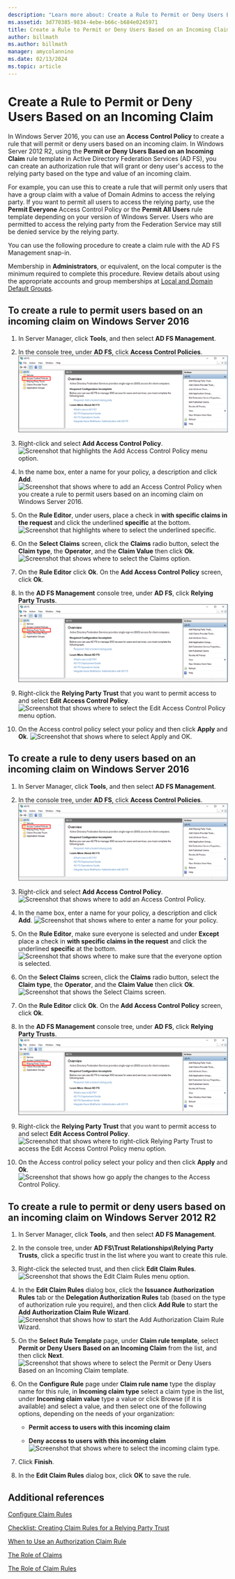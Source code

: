 ```yaml
---
description: "Learn more about: Create a Rule to Permit or Deny Users Based on an Incoming Claim"
ms.assetid: 3d770385-9834-4ebe-b66c-b684e0245971
title: Create a Rule to Permit or Deny Users Based on an Incoming Claim
author: billmath
ms.author: billmath
manager: amycolannino
ms.date: 02/13/2024
ms.topic: article
---
```


# Create a Rule to Permit or Deny Users Based on an Incoming Claim


In Windows Server 2016, you can use an **Access Control Policy** to create a rule that will permit or deny users based on an incoming claim.  In Windows Server 2012 R2, using the **Permit or Deny Users Based on an Incoming Claim** rule template in Active Directory Federation Services \(AD FS\), you can create an authorization rule that will grant or deny user's access to the relying party based on the type and value of an incoming claim.

For example, you can use this to create a rule that will permit only users that have a group claim with a value of Domain Admins to access the relying party. If you want to permit all users to access the relying party, use the **Permit Everyone** Access Control Policy or the **Permit All Users** rule template depending on your version of Windows Server. Users who are permitted to access the relying party from the Federation Service may still be denied service by the relying party.

You can use the following procedure to create a claim rule with the AD FS Management snap\-in.

Membership in **Administrators**, or equivalent, on the local computer is the minimum required to complete this procedure.  Review details about using the appropriate accounts and group memberships at [Local and Domain Default Groups](/previous-versions/orphan-topics/ws.10/dd728026(v=ws.10)).

## To create a rule to permit users based on an incoming claim on Windows Server 2016

1.  In Server Manager, click **Tools**, and then select **AD FS Management**.

2.  In the console tree, under **AD FS**, click **Access Control Policies**.
![Screenshot that highlights Access Control Policies in the console tree.](media/Create-a-Rule-to-Permit-or-Deny-Users-Based-on-an-Incoming-Claim/permitdeny3.PNG)

3. Right-click and select **Add Access Control Policy**.
![Screenshot that highlights the Add Access Control Policy menu option.](media/Create-a-Rule-to-Permit-or-Deny-Users-Based-on-an-Incoming-Claim/permitdeny4.PNG)

4. In the name box, enter a name for your policy, a description and click **Add**.
![Screenshot that shows where to add an Access Control Policy when you create a rule to permit users based on an incoming claim on Windows Server 2016.](media/Create-a-Rule-to-Permit-or-Deny-Users-Based-on-an-Incoming-Claim/permitdeny5.PNG)

5. On the **Rule Editor**, under users, place a check in **with specific claims in the request** and click the underlined **specific** at the bottom.
![Screenshot that highlights where to select the underlined specific.](media/Create-a-Rule-to-Permit-or-Deny-Users-Based-on-an-Incoming-Claim/permitdeny6.PNG)

6. On the **Select Claims** screen, click the **Claims** radio button, select the **Claim type**, the **Operator**, and the **Claim Value** then click **Ok**.
![Screenshot that shows where to select the Claims option.](media/Create-a-Rule-to-Permit-or-Deny-Users-Based-on-an-Incoming-Claim/permitdeny7.PNG)

7.  On the **Rule Editor** click **Ok**.  On the **Add Access Control Policy** screen, click **Ok**.

8. In the **AD FS Management** console tree, under **AD FS**, click **Relying Party Trusts**.
![Screenshot that shows where to select Relying Party Trusts.](media/Create-a-Rule-to-Pass-Through-or-Filter-an-Incoming-Claim/claimrule9.PNG)

9.  Right-click the **Relying Party Trust** that you want to permit access to and select **Edit Access Control Policy**.
![Screenshot that shows where to select the Edit Access Control Policy menu option.](media/Create-a-Rule-to-Permit-All-Users/permitall2.PNG)

10. On the Access control policy select your policy and then click **Apply** and **Ok**.
![Screenshot that shows where to select Apply and OK.](media/Create-a-Rule-to-Permit-or-Deny-Users-Based-on-an-Incoming-Claim/permitdeny8.PNG)

## To create a rule to deny users based on an incoming claim on Windows Server 2016

1.  In Server Manager, click **Tools**, and then select **AD FS Management**.

2.  In the console tree, under **AD FS**, click **Access Control Policies**.
![Screenshot that shows where to select Access Control Policies.](media/Create-a-Rule-to-Permit-or-Deny-Users-Based-on-an-Incoming-Claim/permitdeny3.PNG)

3. Right-click and select **Add Access Control Policy**.
![Screenshot that shows where to add an Access Control Policy.](media/Create-a-Rule-to-Permit-or-Deny-Users-Based-on-an-Incoming-Claim/permitdeny4.PNG)

4. In the name box, enter a name for your policy, a description and click **Add**.
![Screenshot that shows where to enter a name for your policy.](media/Create-a-Rule-to-Permit-or-Deny-Users-Based-on-an-Incoming-Claim/permitdeny9.PNG)

5. On the **Rule Editor**, make sure everyone is selected and under **Except** place a check in **with specific claims in the request** and click the underlined **specific** at the bottom.
![Screenshot that shows where to make sure that the everyone option is selected.](media/Create-a-Rule-to-Permit-or-Deny-Users-Based-on-an-Incoming-Claim/permitdeny10.PNG)

6. On the **Select Claims** screen, click the **Claims** radio button, select the **Claim type**, the **Operator**, and the **Claim Value** then click **Ok**.
![Screenshot that shows the Select Claims screen.](media/Create-a-Rule-to-Permit-or-Deny-Users-Based-on-an-Incoming-Claim/permitdeny11.PNG)

7.  On the **Rule Editor** click **Ok**.  On the **Add Access Control Policy** screen, click **Ok**.

8. In the **AD FS Management** console tree, under **AD FS**, click **Relying Party Trusts**.
![create rule](media/Create-a-Rule-to-Pass-Through-or-Filter-an-Incoming-Claim/claimrule9.PNG)

9.  Right-click the **Relying Party Trust** that you want to permit access to and select **Edit Access Control Policy**.
![Screenshot that shows where to right-click Relying Party Trust to access the Edit Access Control Policy menu option.](media/Create-a-Rule-to-Permit-All-Users/permitall2.PNG)

10. On the Access control policy select your policy and then click **Apply** and **Ok**.
![Screenshot that shows how go apply the changes to the Access Control Policy.](media/Create-a-Rule-to-Permit-or-Deny-Users-Based-on-an-Incoming-Claim/permitdeny12.PNG)


## To create a rule to permit or deny users based on an incoming claim on Windows Server 2012 R2

1.  In Server Manager, click **Tools**, and then select **AD FS Management**.

2.  In the console tree, under **AD FS\\Trust Relationships\\Relying Party Trusts**, click a specific trust in the list where you want to create this rule.

3.  Right\-click the selected trust, and then click **Edit Claim Rules**.
![Screenshot that shows the Edit Claim Rules menu option.](media/Create-a-Rule-to-Pass-Through-or-Filter-an-Incoming-Claim/claimrule6.PNG)

4.  In the **Edit Claim Rules** dialog box, click the **Issuance Authorization Rules** tab or the **Delegation Authorization Rules** tab \(based on the type of authorization rule you require\), and then click **Add Rule** to start the **Add Authorization Claim Rule Wizard**.
![Screenshot that shows how to start the Add Authorization Claim Rule Wizard.](media/Create-a-Rule-to-Permit-All-Users/permitall5.PNG)

5.  On the **Select Rule Template** page, under **Claim rule template**, select **Permit or Deny Users Based on an Incoming Claim** from the list, and then click **Next**.
![Screenshot that shows where to select the Permit or Deny Users Based on an Incoming Claim template.](media/Create-a-Rule-to-Permit-or-Deny-Users-Based-on-an-Incoming-Claim/permitdeny1.PNG)

6.  On the **Configure Rule** page under **Claim rule name** type the display name for this rule, in **Incoming claim type** select a claim type in the list, under **Incoming claim value** type a value or click Browse \(if it is available\) and select a value, and then select one of the following options, depending on the needs of your organization:

    -   **Permit access to users with this incoming claim**

    -   **Deny access to users with this incoming claim**
![Screenshot that shows where to select the incoming claim type.](media/Create-a-Rule-to-Permit-or-Deny-Users-Based-on-an-Incoming-Claim/permitdeny2.PNG)
7.  Click **Finish**.

8.  In the **Edit Claim Rules** dialog box, click **OK** to save the rule.

## Additional references
[Configure Claim Rules](Configure-Claim-Rules.md)

[Checklist: Creating Claim Rules for a Relying Party Trust](/previous-versions/windows/it-pro/windows-server-2012-R2-and-2012/ee913578(v=ws.11))

[When to Use an Authorization Claim Rule](../../ad-fs/technical-reference/When-to-Use-an-Authorization-Claim-Rule.md)

[The Role of Claims](../../ad-fs/technical-reference/The-Role-of-Claims.md)

[The Role of Claim Rules](../../ad-fs/technical-reference/The-Role-of-Claim-Rules.md)
